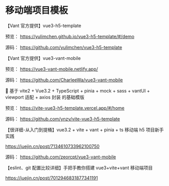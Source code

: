 # 移动端项目模板

【Vant 官方提供】vue3-h5-template

预览： https://yulimchen.github.io/vue3-h5-template/#/demo

源码： https://github.com/yulimchen/vue3-h5-template

【Vant 官方提供】vue3-vant-mobile

预览： https://vue3-vant-mobile.netlify.app/

源码： https://github.com/CharleeWa/vue3-vant-mobile

🎉 基于 vite2 + Vue3.2 + TypeScript + pinia + mock + sass + vantUI + viewport 适配 + axios 封装 的基础模版

预览： https://vite-vue3-h5-template.vercel.app/#/home

源码： https://github.com/ynzy/vite-vue3-h5-template

【很详细-从入门到提桶】vue3.2 + vite + vant + pinia + ts 移动端 h5 项目新手实践

https://juejin.cn/post/7134610733962100750

源码： https://github.com/zeorcpt/vue3-vant-mobile

【eslint、git 配置比较详细】手把手教你搭建 vue3+vite+vant 移动端项目

https://juejin.cn/post/7012946831877341191

